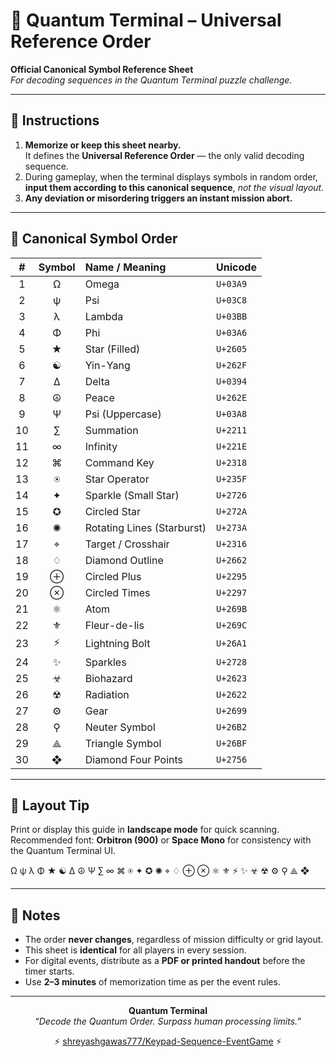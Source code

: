 # 🧩 Quantum Terminal – Universal Reference Order

**Official Canonical Symbol Reference Sheet**  
*For decoding sequences in the Quantum Terminal puzzle challenge.*

---

## 📘 Instructions

1. **Memorize or keep this sheet nearby.**  
   It defines the **Universal Reference Order** — the only valid decoding sequence.  
2. During gameplay, when the terminal displays symbols in random order,  
   **input them according to this canonical sequence**, *not the visual layout.*  
3. **Any deviation or misordering triggers an instant mission abort.**

---

## 🧠 Canonical Symbol Order

| # | Symbol | Name / Meaning | Unicode |
|:-:|:-------:|:----------------|:----------|
| 1 | Ω | Omega | `U+03A9` |
| 2 | ψ | Psi | `U+03C8` |
| 3 | λ | Lambda | `U+03BB` |
| 4 | Φ | Phi | `U+03A6` |
| 5 | ★ | Star (Filled) | `U+2605` |
| 6 | ☯ | Yin-Yang | `U+262F` |
| 7 | Δ | Delta | `U+0394` |
| 8 | ☮ | Peace | `U+262E` |
| 9 | Ψ | Psi (Uppercase) | `U+03A8` |
| 10 | ∑ | Summation | `U+2211` |
| 11 | ∞ | Infinity | `U+221E` |
| 12 | ⌘ | Command Key | `U+2318` |
| 13 | ⍟ | Star Operator | `U+235F` |
| 14 | ✦ | Sparkle (Small Star) | `U+2726` |
| 15 | ✪ | Circled Star | `U+272A` |
| 16 | ✺ | Rotating Lines (Starburst) | `U+273A` |
| 17 | ⌖ | Target / Crosshair | `U+2316` |
| 18 | ♢ | Diamond Outline | `U+2662` |
| 19 | ⊕ | Circled Plus | `U+2295` |
| 20 | ⊗ | Circled Times | `U+2297` |
| 21 | ⚛ | Atom | `U+269B` |
| 22 | ⚜ | Fleur-de-lis | `U+269C` |
| 23 | ⚡ | Lightning Bolt | `U+26A1` |
| 24 | ✨ | Sparkles | `U+2728` |
| 25 | ☣ | Biohazard | `U+2623` |
| 26 | ☢ | Radiation | `U+2622` |
| 27 | ⚙ | Gear | `U+2699` |
| 28 | ⚲ | Neuter Symbol | `U+26B2` |
| 29 | ⟁ | Triangle Symbol | `U+26BF` |
| 30 | ❖ | Diamond Four Points | `U+2756` |

---

## 🧩 Layout Tip

Print or display this guide in **landscape mode** for quick scanning.  
Recommended font: **Orbitron (900)** or **Space Mono** for consistency with the Quantum Terminal UI.



Ω ψ λ Φ ★ ☯ Δ ☮ Ψ ∑ ∞ ⌘ ⍟ ✦ ✪ ✺ ⌖ ♢ ⊕ ⊗ ⚛ ⚜ ⚡ ✨ ☣ ☢ ⚙ ⚲ ⟁ ❖



---

## 🧾 Notes

- The order **never changes**, regardless of mission difficulty or grid layout.  
- This sheet is **identical** for all players in every session.  
- For digital events, distribute as a **PDF or printed handout** before the timer starts.  
- Use **2–3 minutes** of memorization time as per the event rules.

---

<div align="center">

**Quantum Terminal**  
*“Decode the Quantum Order. Surpass human processing limits.”*

⚡ [shreyashgawas777/Keypad-Sequence-EventGame](https://github.com/shreyashgawas777/Keypad-Sequence-EventGame) ⚡

</div>